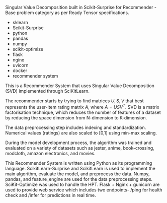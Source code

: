 Singular Value Decomposition built in Scikit-Surprise for Recommender - Base problem category as per Ready Tensor specifications.

* sklearn
* Scikit-Surprise
* python
* pandas
* numpy
* scikit-optimize
* flask
* nginx
* uvicorn
* docker
* recommender system

This is a Recommender System that uses Singular Value Decomposition (SVD) implemented through SciKitLearn.

The recommender starts by trying to find matrices $U,S,V$ that best represents the user-item rating matrix $A$, where $A = USV^T$. SVD is a matrix factorisation technique, which reduces the number of features of a dataset by reducing the space dimension from N-dimension to K-dimension.

The data preprocessing step includes indexing and standardization. Numerical values (ratings) are also scaled to [0,1] using min-max scaling.

During the model development process, the algorithm was trained and evaluated on a variety of datasets such as jester, anime, book-crossing, modcloth, amazon electronics, and movies.

This Recommender System is written using Python as its programming language. ScikitLearn-Surprise and ScikitLearn is used to implement the main algorithm, evaluate the model, and preprocess the data. Numpy, pandas, and feature_engine are used for the data preprocessing steps. SciKit-Optimize was used to handle the HPT. Flask + Nginx + gunicorn are used to provide web service which includes two endpoints- /ping for health check and /infer for predictions in real time.





